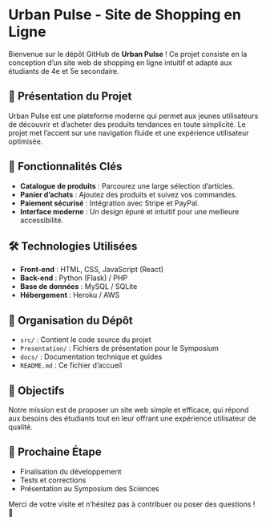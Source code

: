 # Urban Pulse - Site de Shopping en Ligne

Bienvenue sur le dépôt GitHub de **Urban Pulse** ! Ce projet consiste en la conception d’un site web de shopping en ligne intuitif et adapté aux étudiants de 4e et 5e secondaire.

## 📌 Présentation du Projet
Urban Pulse est une plateforme moderne qui permet aux jeunes utilisateurs de découvrir et d’acheter des produits tendances en toute simplicité. Le projet met l’accent sur une navigation fluide et une expérience utilisateur optimisée.

## 🚀 Fonctionnalités Clés
- **Catalogue de produits** : Parcourez une large sélection d’articles.
- **Panier d’achats** : Ajoutez des produits et suivez vos commandes.
- **Paiement sécurisé** : Intégration avec Stripe et PayPal.
- **Interface moderne** : Un design épuré et intuitif pour une meilleure accessibilité.

## 🛠 Technologies Utilisées
- **Front-end** : HTML, CSS, JavaScript (React)
- **Back-end** : Python (Flask) / PHP
- **Base de données** : MySQL / SQLite
- **Hébergement** : Heroku / AWS

## 📂 Organisation du Dépôt
- `src/` : Contient le code source du projet
- `Presentation/` : Fichiers de présentation pour le Symposium
- `docs/` : Documentation technique et guides
- `README.md` : Ce fichier d’accueil

## 🎯 Objectifs
Notre mission est de proposer un site web simple et efficace, qui répond aux besoins des étudiants tout en leur offrant une expérience utilisateur de qualité.

## 📅 Prochaine Étape
- Finalisation du développement
- Tests et corrections
- Présentation au Symposium des Sciences

Merci de votre visite et n’hésitez pas à contribuer ou poser des questions ! 🚀

